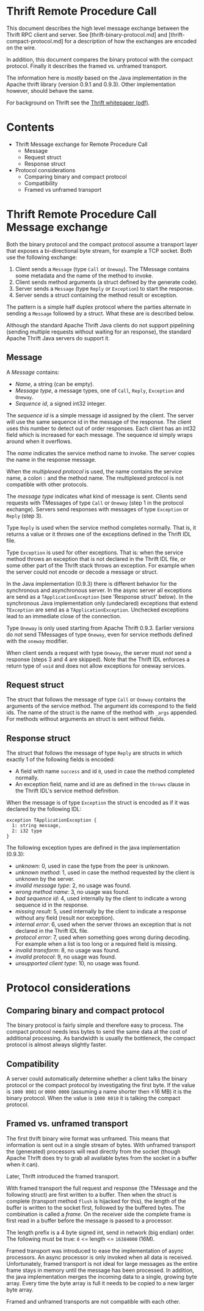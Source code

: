 Thrift Remote Procedure Call
============================

<!--
--------------------------------------------------------------------

Licensed to the Apache Software Foundation (ASF) under one
or more contributor license agreements. See the NOTICE file
distributed with this work for additional information
regarding copyright ownership. The ASF licenses this file
to you under the Apache License, Version 2.0 (the
"License"); you may not use this file except in compliance
with the License. You may obtain a copy of the License at

  http://www.apache.org/licenses/LICENSE-2.0

Unless required by applicable law or agreed to in writing,
software distributed under the License is distributed on an
"AS IS" BASIS, WITHOUT WARRANTIES OR CONDITIONS OF ANY
KIND, either express or implied. See the License for the
specific language governing permissions and limitations
under the License.

--------------------------------------------------------------------
-->

This document describes the high level message exchange between the Thrift RPC client and server.
See [thrift-binary-protocol.md] and [thrift-compact-protocol.md] for a description of how the exchanges are encoded on
the wire.

In addition, this document compares the binary protocol with the compact protocol. Finally it describes the framed vs.
unframed transport.

The information here is _mostly_ based on the Java implementation in the Apache thrift library (version 0.9.1 and
0.9.3). Other implementation however, should behave the same.

For background on Thrift see the [Thrift whitepaper (pdf)](https://thrift.apache.org/static/files/thrift-20070401.pdf).

# Contents

* Thrift Message exchange for Remote Procedure Call
  * Message
  * Request struct
  * Response struct
* Protocol considerations
  * Comparing binary and compact protocol
  * Compatibility
  * Framed vs unframed transport

# Thrift Remote Procedure Call Message exchange

Both the binary protocol and the compact protocol assume a transport layer that exposes a bi-directional byte stream,
for example a TCP socket. Both use the following exchange:

1. Client sends a `Message` (type `Call` or `Oneway`). The TMessage contains some metadata and the name of the method
   to invoke.
2. Client sends method arguments (a struct defined by the generate code).
3. Server sends a `Message` (type `Reply` or `Exception`) to start the response.
4. Server sends a struct containing the method result or exception.

The pattern is a simple half duplex protocol where the parties alternate in sending a `Message` followed by a struct.
What these are is described below.

Although the standard Apache Thrift Java clients do not support pipelining (sending multiple requests without waiting
for an response), the standard Apache Thrift Java servers do support it.

## Message

A *Message* contains:

* _Name_, a string (can be empty).
* _Message type_, a message types, one of `Call`, `Reply`, `Exception` and `Oneway`.
* _Sequence id_, a signed int32 integer.

The *sequence id* is a simple message id assigned by the client. The server will use the same sequence id in the
message of the response. The client uses this number to detect out of order responses. Each client has an int32 field
which is increased for each message. The sequence id simply wraps around when it overflows.

The *name* indicates the service method name to invoke. The server copies the name in the response message.

When the *multiplexed protocol* is used, the name contains the service name, a colon `:` and the method name. The
multiplexed protocol is not compatible with other protocols.

The *message type* indicates what kind of message is sent. Clients send requests with TMessages of type `Call` or
`Oneway` (step 1 in the protocol exchange). Servers send responses with messages of type `Exception` or `Reply` (step
3).

Type `Reply` is used when the service method completes normally. That is, it returns a value or it throws one of the
exceptions defined in the Thrift IDL file.

Type `Exception` is used for other exceptions. That is: when the service method throws an exception that is not declared
in the Thrift IDL file, or some other part of the Thrift stack throws an exception. For example when the server could
not encode or decode a message or struct.

In the Java implementation (0.9.3) there is different behavior for the synchronous and asynchronous server. In the async
server all exceptions are send as a `TApplicationException` (see 'Response struct' below). In the synchronous Java
implementation only (undeclared) exceptions that extend `TException` are send as a `TApplicationException`. Unchecked
exceptions lead to an immediate close of the connection.

Type `Oneway` is only used starting from Apache Thrift 0.9.3. Earlier versions do _not_ send TMessages of type `Oneway`,
even for service methods defined with the `oneway` modifier.

When client sends a request with type `Oneway`, the server must _not_ send a response (steps 3 and 4 are skipped). Note
that the Thrift IDL enforces a return type of `void` and does not allow exceptions for oneway services.

## Request struct

The struct that follows the message of type `Call` or `Oneway` contains the arguments of the service method. The
argument ids correspond to the field ids. The name of the struct is the name of the method with `_args` appended.
For methods without arguments an struct is sent without fields.

## Response struct

The struct that follows the message of type `Reply` are structs in which exactly 1 of the following fields is encoded:

* A field with name `success` and id `0`, used in case the method completed normally.
* An exception field, name and id are as defined in the `throws` clause in the Thrift IDL's service method definition.

When the message is of type `Exception` the struct is encoded as if it was declared by the following IDL:

```
exception TApplicationException {
  1: string message,
  2: i32 type
}
```

The following exception types are defined in the java implementation (0.9.3):

* _unknown_: 0, used in case the type from the peer is unknown.
* _unknown method_: 1, used in case the method requested by the client is unknown by the server.
* _invalid message type_: 2, no usage was found.
* _wrong method name_: 3, no usage was found.
* _bad sequence id_: 4, used internally by the client to indicate a wrong sequence id in the response.
* _missing result_: 5, used internally by the client to indicate a response without any field (result nor exception).
* _internal error_: 6, used when the server throws an exception that is not declared in the Thrift IDL file. 
* _protocol error_: 7, used when something goes wrong during decoding. For example when a list is too long or a required
 field is missing. 
* _invalid transform_: 8, no usage was found.
* _invalid protocol_: 9, no usage was found.
* _unsupported client type_: 10, no usage was found.

# Protocol considerations

## Comparing binary and compact protocol

The binary protocol is fairly simple and therefore easy to process. The compact protocol needs less bytes to send the
same data at the cost of additional processing. As bandwidth is usually the bottleneck, the compact protocol is almost
always slightly faster.

## Compatibility

A server could automatically determine whether a client talks the binary protocol or the compact protocol by
investigating the first byte. If the value is `1000 0001` or `0000 0000` (assuming a name shorter then ±16 MB) it is the
binary protocol. When the value is `1000 0010` it is talking the compact protocol.

## Framed vs. unframed transport

The first thrift binary wire format was unframed. This means that information is sent out in a single stream of bytes.
With unframed transport the (generated) processors will read directly from the socket (though Apache Thrift does try to
grab all available bytes from the socket in a buffer when it can).

Later, Thrift introduced the framed transport.

With framed transport the full request and response (the TMessage and the following struct) are first written to a
buffer. Then when the struct is complete (transport method `flush` is hijacked for this), the length of the buffer is
written to the socket first, followed by the buffered bytes. The combination is called a _frame_. On the receiver side
the complete frame is first read in a buffer before the message is passed to a processor.

The length prefix is a 4 byte signed int, send in network (big endian) order.
The following must be true: `0` <= length <= `16384000` (16M).

Framed transport was introduced to ease the implementation of async processors. An async processor is only invoked when
all data is received. Unfortunately, framed transport is not ideal for large messages as the entire frame stays in
memory until the message has been processed. In addition, the java implementation merges the incoming data to a single,
growing byte array. Every time the byte array is full it needs to be copied to a new larger byte array.

Framed and unframed transports are not compatible with each other.
